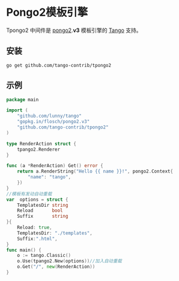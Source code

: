 # Pongo2模板引擎

Tpongo2 中间件是 [pongo2](https://github.com/flosch/pongo2).**v3** 模板引擎的 [Tango](https://github.com/lunny/tango) 支持。

## 安装

    go get github.com/tango-contrib/tpongo2

## 示例

```Go
package main

import (
    "github.com/lunny/tango"
    "gopkg.in/flosch/pongo2.v3"
    "github.com/tango-contrib/tpongo2"
)

type RenderAction struct {
    tpango2.Renderer
}

func (a *RenderAction) Get() error {
    return a.RenderString("Hello {{ name }}!", pongo2.Context{
        "name": "tango",
    })
}
//模板有发动自动重载
var  options = struct {
	TemplatesDir string
	Reload       bool
	Suffix       string
}{
	Reload: true,
	TemplatesDir: "./templates",
	Suffix:".html",
}
func main() {
    o := tango.Classic()
    o.Use(tpango2.New(options))//加入自动重载
    o.Get("/", new(RenderAction))
}
```
